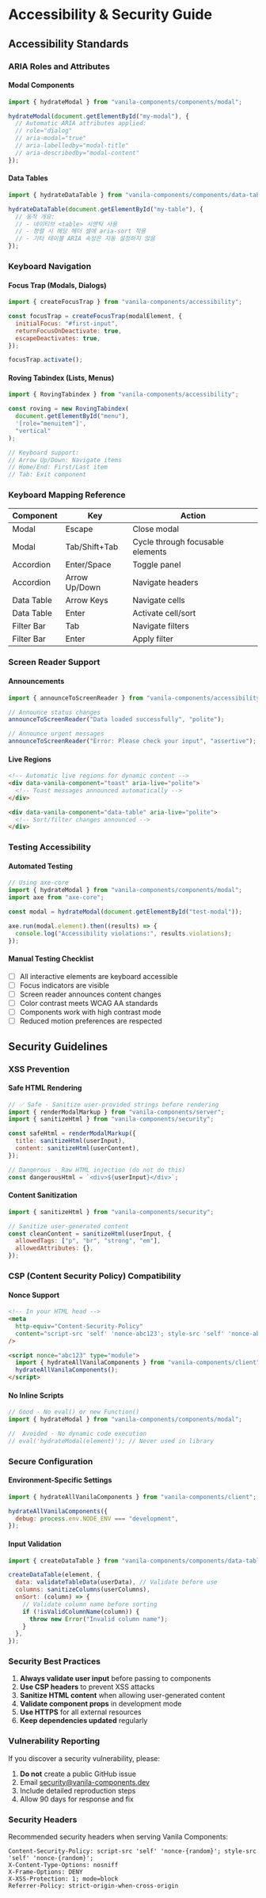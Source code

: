 # Accessibility & Security Guide

## Accessibility Standards

### ARIA Roles and Attributes

#### Modal Components

```javascript
import { hydrateModal } from "vanila-components/components/modal";

hydrateModal(document.getElementById("my-modal"), {
  // Automatic ARIA attributes applied:
  // role="dialog"
  // aria-modal="true"
  // aria-labelledby="modal-title"
  // aria-describedby="modal-content"
});
```

#### Data Tables

```javascript
import { hydrateDataTable } from "vanila-components/components/data-table";

hydrateDataTable(document.getElementById("my-table"), {
  // 동작 개요:
  // - 네이티브 <table> 시맨틱 사용
  // - 정렬 시 해당 헤더 셀에 aria-sort 적용
  // - 기타 테이블 ARIA 속성은 자동 설정하지 않음
});
```

### Keyboard Navigation

#### Focus Trap (Modals, Dialogs)

```javascript
import { createFocusTrap } from "vanila-components/accessibility";

const focusTrap = createFocusTrap(modalElement, {
  initialFocus: "#first-input",
  returnFocusOnDeactivate: true,
  escapeDeactivates: true,
});

focusTrap.activate();
```

#### Roving Tabindex (Lists, Menus)

```javascript
import { RovingTabindex } from "vanila-components/accessibility";

const roving = new RovingTabindex(
  document.getElementById("menu"),
  '[role="menuitem"]',
  "vertical"
);

// Keyboard support:
// Arrow Up/Down: Navigate items
// Home/End: First/Last item
// Tab: Exit component
```

### Keyboard Mapping Reference

| Component  | Key           | Action                           |
| ---------- | ------------- | -------------------------------- |
| Modal      | Escape        | Close modal                      |
| Modal      | Tab/Shift+Tab | Cycle through focusable elements |
| Accordion  | Enter/Space   | Toggle panel                     |
| Accordion  | Arrow Up/Down | Navigate headers                 |
| Data Table | Arrow Keys    | Navigate cells                   |
| Data Table | Enter         | Activate cell/sort               |
| Filter Bar | Tab           | Navigate filters                 |
| Filter Bar | Enter         | Apply filter                     |

### Screen Reader Support

#### Announcements

```javascript
import { announceToScreenReader } from "vanila-components/accessibility";

// Announce status changes
announceToScreenReader("Data loaded successfully", "polite");

// Announce urgent messages
announceToScreenReader("Error: Please check your input", "assertive");
```

#### Live Regions

```html
<!-- Automatic live regions for dynamic content -->
<div data-vanila-component="toast" aria-live="polite">
  <!-- Toast messages announced automatically -->
</div>

<div data-vanila-component="data-table" aria-live="polite">
  <!-- Sort/filter changes announced -->
</div>
```

### Testing Accessibility

#### Automated Testing

```javascript
// Using axe-core
import { hydrateModal } from "vanila-components/components/modal";
import axe from "axe-core";

const modal = hydrateModal(document.getElementById("test-modal"));

axe.run(modal.element).then((results) => {
  console.log("Accessibility violations:", results.violations);
});
```

#### Manual Testing Checklist

- [ ] All interactive elements are keyboard accessible
- [ ] Focus indicators are visible
- [ ] Screen reader announces content changes
- [ ] Color contrast meets WCAG AA standards
- [ ] Components work with high contrast mode
- [ ] Reduced motion preferences are respected

## Security Guidelines

### XSS Prevention

#### Safe HTML Rendering

```javascript
// ✅ Safe - Sanitize user-provided strings before rendering
import { renderModalMarkup } from "vanila-components/server";
import { sanitizeHtml } from "vanila-components/security";

const safeHtml = renderModalMarkup({
  title: sanitizeHtml(userInput),
  content: sanitizeHtml(userContent),
});

// Dangerous - Raw HTML injection (do not do this)
const dangerousHtml = `<div>${userInput}</div>`;
```

#### Content Sanitization

```javascript
import { sanitizeHtml } from "vanila-components/security";

// Sanitize user-generated content
const cleanContent = sanitizeHtml(userInput, {
  allowedTags: ["p", "br", "strong", "em"],
  allowedAttributes: {},
});
```

### CSP (Content Security Policy) Compatibility

#### Nonce Support

```html
<!-- In your HTML head -->
<meta
  http-equiv="Content-Security-Policy"
  content="script-src 'self' 'nonce-abc123'; style-src 'self' 'nonce-abc123';"
/>

<script nonce="abc123" type="module">
  import { hydrateAllVanilaComponents } from "vanila-components/client";
  hydrateAllVanilaComponents();
</script>
```

#### No Inline Scripts

```javascript
// Good - No eval() or new Function()
import { hydrateModal } from "vanila-components/components/modal";

//  Avoided - No dynamic code execution
// eval('hydrateModal(element)'); // Never used in library
```

### Secure Configuration

#### Environment-Specific Settings

```javascript
import { hydrateAllVanilaComponents } from "vanila-components/client";

hydrateAllVanilaComponents({
  debug: process.env.NODE_ENV === "development",
});
```

#### Input Validation

```javascript
import { createDataTable } from "vanila-components/components/data-table";

createDataTable(element, {
  data: validateTableData(userData), // Validate before use
  columns: sanitizeColumns(userColumns),
  onSort: (column) => {
    // Validate column name before sorting
    if (!isValidColumnName(column)) {
      throw new Error("Invalid column name");
    }
  },
});
```

### Security Best Practices

1. **Always validate user input** before passing to components
2. **Use CSP headers** to prevent XSS attacks
3. **Sanitize HTML content** when allowing user-generated content
4. **Validate component props** in development mode
5. **Use HTTPS** for all external resources
6. **Keep dependencies updated** regularly

### Vulnerability Reporting

If you discover a security vulnerability, please:

1. **Do not** create a public GitHub issue
2. Email security@vanila-components.dev
3. Include detailed reproduction steps
4. Allow 90 days for response and fix

### Security Headers

Recommended security headers when serving Vanila Components:

```
Content-Security-Policy: script-src 'self' 'nonce-{random}'; style-src 'self' 'nonce-{random}';
X-Content-Type-Options: nosniff
X-Frame-Options: DENY
X-XSS-Protection: 1; mode=block
Referrer-Policy: strict-origin-when-cross-origin
```
